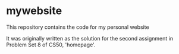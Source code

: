 # mywebsite
This repository contains the code for my personal website

It was originally written as the solution for the second assignment in Problem Set 8 of CS50, 'homepage'.
